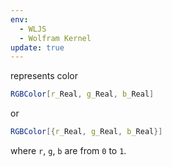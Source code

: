 ```yaml
---
env:
  - WLJS
  - Wolfram Kernel
update: true
---
```


represents color

```mathematica
RGBColor[r_Real, g_Real, b_Real]
```

or

```mathematica
RGBColor[{r_Real, g_Real, b_Real}]
```

where `r`, `g`, `b` are from `0` to `1`.